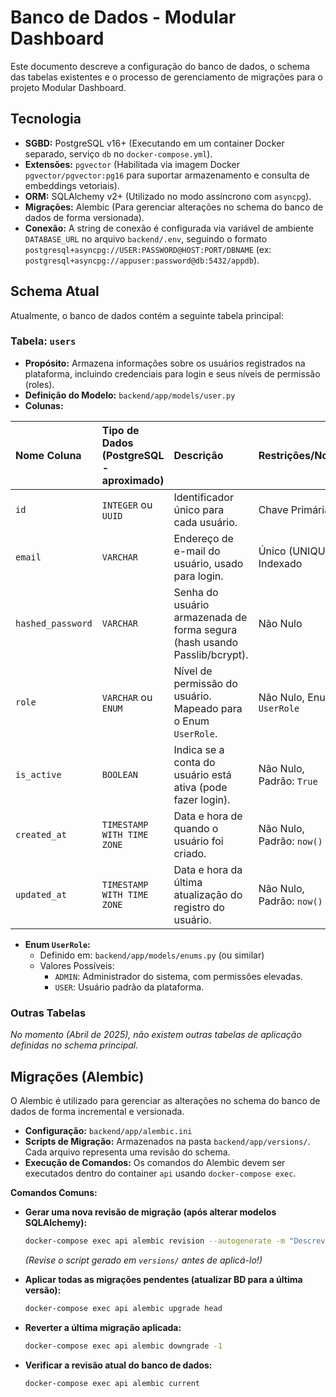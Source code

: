 # Banco de Dados - Modular Dashboard

Este documento descreve a configuração do banco de dados, o schema das tabelas existentes e o processo de gerenciamento de migrações para o projeto Modular Dashboard.

## Tecnologia

* **SGBD:** PostgreSQL v16+ (Executando em um container Docker separado, serviço `db` no `docker-compose.yml`).
* **Extensões:** `pgvector` (Habilitada via imagem Docker `pgvector/pgvector:pg16` para suportar armazenamento e consulta de embeddings vetoriais).
* **ORM:** SQLAlchemy v2+ (Utilizado no modo assíncrono com `asyncpg`).
* **Migrações:** Alembic (Para gerenciar alterações no schema do banco de dados de forma versionada).
* **Conexão:** A string de conexão é configurada via variável de ambiente `DATABASE_URL` no arquivo `backend/.env`, seguindo o formato `postgresql+asyncpg://USER:PASSWORD@HOST:PORT/DBNAME` (ex: `postgresql+asyncpg://appuser:password@db:5432/appdb`).

## Schema Atual

Atualmente, o banco de dados contém a seguinte tabela principal:

### Tabela: `users`

* **Propósito:** Armazena informações sobre os usuários registrados na plataforma, incluindo credenciais para login e seus níveis de permissão (roles).
* **Definição do Modelo:** `backend/app/models/user.py`
* **Colunas:**

| Nome Coluna       | Tipo de Dados (PostgreSQL - aproximado) | Descrição                                                                 | Restrições/Notas                |
| :---------------- | :-------------------------------------- | :------------------------------------------------------------------------ | :------------------------------ |
| `id`              | `INTEGER` ou `UUID`                     | Identificador único para cada usuário.                                    | Chave Primária                  |
| `email`           | `VARCHAR`                               | Endereço de e-mail do usuário, usado para login.                          | Único (UNIQUE), Indexado        |
| `hashed_password` | `VARCHAR`                               | Senha do usuário armazenada de forma segura (hash usando Passlib/bcrypt). | Não Nulo                        |
| `role`            | `VARCHAR` ou `ENUM`                     | Nível de permissão do usuário. Mapeado para o Enum `UserRole`.            | Não Nulo, Enum `UserRole`       |
| `is_active`       | `BOOLEAN`                               | Indica se a conta do usuário está ativa (pode fazer login).               | Não Nulo, Padrão: `True`        |
| `created_at`      | `TIMESTAMP WITH TIME ZONE`              | Data e hora de quando o usuário foi criado.                               | Não Nulo, Padrão: `now()`       |
| `updated_at`      | `TIMESTAMP WITH TIME ZONE`              | Data e hora da última atualização do registro do usuário.                 | Não Nulo, Padrão: `now()`       |

* **Enum `UserRole`:**
    * Definido em: `backend/app/models/enums.py` (ou similar)
    * Valores Possíveis:
        * `ADMIN`: Administrador do sistema, com permissões elevadas.
        * `USER`: Usuário padrão da plataforma.

### Outras Tabelas

*No momento (Abril de 2025), não existem outras tabelas de aplicação definidas no schema principal.*

## Migrações (Alembic)

O Alembic é utilizado para gerenciar as alterações no schema do banco de dados de forma incremental e versionada.

* **Configuração:** `backend/app/alembic.ini`
* **Scripts de Migração:** Armazenados na pasta `backend/app/versions/`. Cada arquivo representa uma revisão do schema.
* **Execução de Comandos:** Os comandos do Alembic devem ser executados dentro do container `api` usando `docker-compose exec`.

**Comandos Comuns:**

* **Gerar uma nova revisão de migração (após alterar modelos SQLAlchemy):**
    ```bash
    docker-compose exec api alembic revision --autogenerate -m "Descreva a mudança aqui"
    ```
    *(Revise o script gerado em `versions/` antes de aplicá-lo!)*

* **Aplicar todas as migrações pendentes (atualizar BD para a última versão):**
    ```bash
    docker-compose exec api alembic upgrade head
    ```

* **Reverter a última migração aplicada:**
    ```bash
    docker-compose exec api alembic downgrade -1
    ```

* **Verificar a revisão atual do banco de dados:**
    ```bash
    docker-compose exec api alembic current